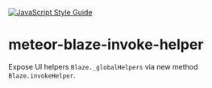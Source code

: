 [![JavaScript Style Guide](https://img.shields.io/badge/code_style-standard-brightgreen.svg)](https://standardjs.com)

# meteor-blaze-invoke-helper

Expose UI helpers `Blaze._globalHelpers` via new method `Blaze.invokeHelper`.
